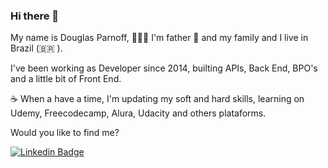 ### Hi there 👋

My name is Douglas Parnoff, :family_man_woman_girl: I'm father :baby_bottle: and my family and I live in Brazil (🇧🇷 ). 

I've been working as Developer since 2014, builting APIs, Back End, BPO's and a little bit of Front End.

:coffee: When a have a time, I'm updating my soft and hard skills, learning on Udemy, Freecodecamp, Alura, Udacity and others plataforms.

Would you like to find me?

[![Linkedin Badge](https://img.shields.io/badge/-LinkedIn-blue?style=flat-square&logo=Linkedin&logoColor=white&link=https://www.linkedin.com/in/douglasparnoff)](https://www.linkedin.com/in/douglasparnoff)
